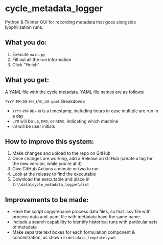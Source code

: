 # cycle_metadata_logger
Python & Tkinter GUI for recording metadata that goes alongside lyophilization runs.

## What you do:

1. Execute `main.py`
1. Fill out all the run information
1. Click "Finish"

## What you get:

A YAML file with the cycle metadata.
YAML file names are as follows:

`YYYY-MM-DD-HH_LYO_UU.yaml`
Breakdown:
- `YYYY-MM-DD-HH` is a timestamp, including hours in case multiple are run in a day
- `LYO` will be `LS`, `MFD`, or `REVO`, indicating which machine
- `UU` will be user initials

## How to improve this system:

1. Make changes and upload to the repo on GitHub
1. Once changes are working, add a Release on GitHub (create a tag for the new version, while you're at it)
1. Give GitHub Actions a minute or two to run
1. Look at the release to find the executable
1. Download the executable and place in `Z:\\data\cycle_metadata_logger\dist`

## Improvements to be made:

- Have the script copy/rename process data files, so that .csv file with process data and .yaml file with metadata have the same name.
- Include a search capability to identify historical runs with particular sets of metadata
- Make separate text boxes for each formulation component & concentration, as shown in `metadata_template.yaml`